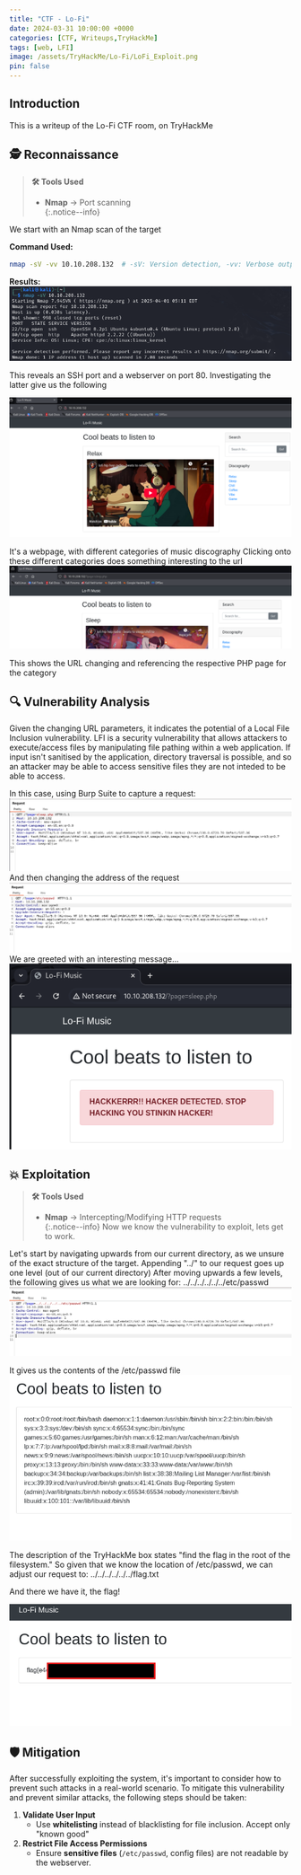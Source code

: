 ```yaml
---
title: "CTF - Lo-Fi"
date: 2024-03-31 10:00:00 +0000
categories: [CTF, Writeups,TryHackMe]
tags: [web, LFI]
image: /assets/TryHackMe/Lo-Fi/LoFi_Exploit.png
pin: false
---
```


## Introduction  
This is a writeup of the Lo-Fi CTF room, on TryHackMe 

## 🕵️ Reconnaissance
> **🛠️ Tools Used**
> - **Nmap** → Port scanning  
{:.notice--info}

We start with an Nmap scan of the target

**Command Used:**
```bash
nmap -sV -vv 10.10.208.132  # -sV: Version detection, -vv: Verbose output
```

**Results:**  
![Nmap Scan Results](/assets/TryHackMe/Lo-Fi/Nmap_Scan.png)  

This reveals an SSH port and a webserver on port 80. Investigating the latter give us the following

![LoFi Recon 1](/assets/TryHackMe/Lo-Fi/Lo-Fi_Recon_1.png)  

It's a webpage, with different categories of music discography
Clicking onto these different categories does something interesting to the url
![LoFi Recon 2](/assets/TryHackMe/Lo-Fi/Lo-Fi_Recon_2.png)

This shows the URL changing and referencing the respective PHP page for the category


## 🔍 Vulnerability Analysis
Given the changing URL parameters, it indicates the potential of a Local File Inclusion vulnerability. 
LFI is a security vulnerability that allows attackers to execute/access files by manipulating file pathing within a web application. If input isn't sanitised by the application, directory traversal is possible, and so an attacker may be able to access sensitive files they are not inteded to be able to access.

In this case, using Burp Suite to capture a request:
![LoFi Vuln 1](/assets/TryHackMe/Lo-Fi/Lo-Fi_Vuln_1.png)
And then changing the address of the request
![LoFi Vuln 2](/assets/TryHackMe/Lo-Fi/Lo-Fi_Vuln_2.png)
We are greeted with an interesting message...
![LoFi Vuln 3](/assets/TryHackMe/Lo-Fi/Lo-Fi_Vuln_3.png)

## 💥 Exploitation
> **🛠️ Tools Used**
> - **Nmap** → Intercepting/Modifying HTTP requests  
{:.notice--info}
Now we know the vulnerability to exploit, lets get to work.

Let's start by navigating upwards from our current directory, as we unsure of the exact structure of the target.
Appending "../" to our request goes up one level (out of our current directory)
After moving upwards a few levels, the following gives us what we are looking for:
../../../../../../etc/passwd
![LoFi Exploit 1](/assets/TryHackMe/Lo-Fi/Lo-Fi_Exploit_1.png)

It gives us the contents of the /etc/passwd file
![LoFi Exploit 2](/assets/TryHackMe/Lo-Fi/Lo-Fi_Exploit_2.png)

The description of the TryHackMe box states "find the flag in the root of the filesystem." 
So given that we know the location of /etc/passwd, we can adjust our request to:
../../../../../../flag.txt

And there we have it, the flag!

![LoFi Exploit 3](/assets/TryHackMe/Lo-Fi/Lo-Fi_Exploit_3.png)

## 🛡️ Mitigation
After successfully exploiting the system, it's important to consider how to prevent such attacks in a real-world scenario.
To mitigate this vulnerability and prevent similar attacks, the following steps should be taken:

1. **Validate User Input**  
   - Use **whitelisting** instead of blacklisting for file inclusion. Accept only "known good"
2. **Restrict File Access Permissions**  
   - Ensure **sensitive files** (`/etc/passwd`, config files) are not readable by the webserver.
